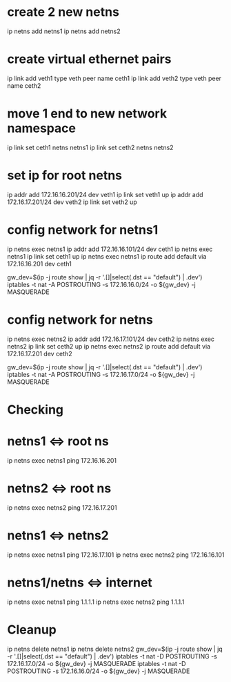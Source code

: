 # create 2 new netns
ip netns add netns1
ip netns add netns2

# create virtual ethernet pairs
ip link add veth1 type veth peer name ceth1
ip link add veth2 type veth peer name ceth2

# move 1 end to new network namespace
ip link set ceth1 netns netns1
ip link set ceth2 netns netns2

# set ip for root netns
ip addr add 172.16.16.201/24 dev veth1
ip link set veth1 up
ip addr add 172.16.17.201/24 dev veth2
ip link set veth2 up

# config network for netns1
ip netns exec netns1 ip addr add 172.16.16.101/24 dev ceth1
ip netns exec netns1 ip link set ceth1 up
ip netns exec netns1 ip route add default via 172.16.16.201 dev ceth1

gw_dev=$(ip -j route show | jq -r '.[]|select(.dst == "default") | .dev')
iptables -t nat -A POSTROUTING -s 172.16.16.0/24 -o ${gw_dev} -j MASQUERADE

# config network for netns
ip netns exec netns2 ip addr add 172.16.17.101/24 dev ceth2
ip netns exec netns2 ip link set ceth2 up
ip netns exec netns2 ip route add default via 172.16.17.201 dev ceth2

gw_dev=$(ip -j route show | jq -r '.[]|select(.dst == "default") | .dev')
iptables -t nat -A POSTROUTING -s 172.16.17.0/24 -o ${gw_dev} -j MASQUERADE

# Checking
  # netns1 <=> root ns
ip netns exec netns1 ping 172.16.16.201

  # netns2 <=> root ns
ip netns exec netns2 ping 172.16.17.201

  # netns1 <=> netns2
ip netns exec netns1 ping 172.16.17.101
ip netns exec netns2 ping 172.16.16.101

  # netns1/netns <=> internet
ip netns exec netns1 ping 1.1.1.1
ip netns exec netns2 ping 1.1.1.1

# Cleanup
ip netns delete netns1
ip netns delete netns2
gw_dev=$(ip -j route show | jq -r '.[]|select(.dst == "default") | .dev')
iptables -t nat -D POSTROUTING -s 172.16.17.0/24 -o ${gw_dev} -j MASQUERADE
iptables -t nat -D POSTROUTING -s 172.16.16.0/24 -o ${gw_dev} -j MASQUERADE
